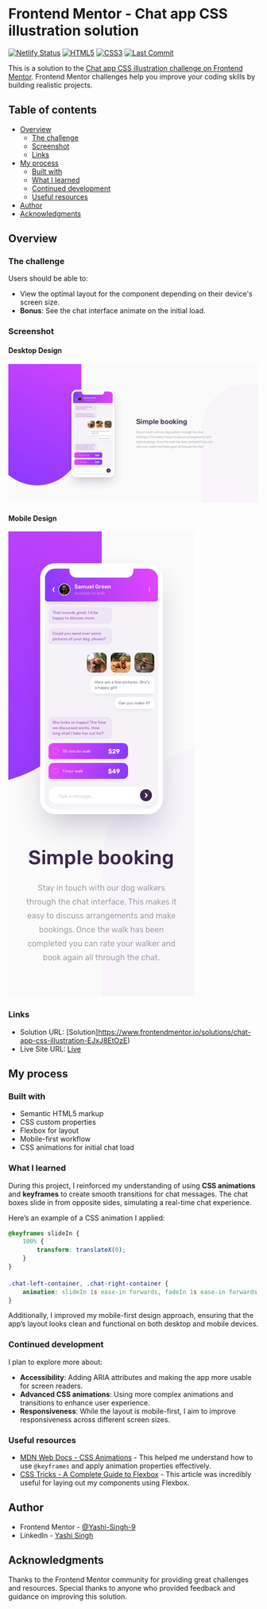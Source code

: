 # Frontend Mentor - Chat app CSS illustration solution

[![Netlify Status](https://api.netlify.com/api/v1/badges/72b56c3b-3d22-400d-afd8-d767a0ea99b4/deploy-status)](https://app.netlify.com/sites/chat-app-css-iluustration/deploys)
[![HTML5](https://img.shields.io/badge/HTML5-%23E34F26.svg?style=for-the-badge&logo=html5&logoColor=white)](https://developer.mozilla.org/en-US/docs/Web/Guide/HTML/HTML5) 
[![CSS3](https://img.shields.io/badge/CSS3-%231572B6.svg?style=for-the-badge&logo=css3&logoColor=white)](https://developer.mozilla.org/en-US/docs/Web/CSS) 
[![Last Commit](https://img.shields.io/gitlab/last-commit/Yashi-Singh-9/chat-app-css-illustration?style=for-the-badge)](https://gitlab.com/Yashi-Singh-9/chat-app-css-illustration/-/commits/main)

This is a solution to the [Chat app CSS illustration challenge on Frontend Mentor](https://www.frontendmentor.io/challenges/chat-app-css-illustration-O5auMkFqY). Frontend Mentor challenges help you improve your coding skills by building realistic projects.

## Table of contents

- [Overview](#overview)
  - [The challenge](#the-challenge)
  - [Screenshot](#screenshot)
  - [Links](#links)
- [My process](#my-process)
  - [Built with](#built-with)
  - [What I learned](#what-i-learned)
  - [Continued development](#continued-development)
  - [Useful resources](#useful-resources)
- [Author](#author)
- [Acknowledgments](#acknowledgments)

## Overview

### The challenge

Users should be able to:

- View the optimal layout for the component depending on their device's screen size.
- **Bonus**: See the chat interface animate on the initial load.

### Screenshot

#### Desktop Design

![Screenshot of my solution](design/desktop-design.jpg)

#### Mobile Design

![Screenshot of my solution](design/mobile-design.jpg)

### Links

- Solution URL: [Solution]https://www.frontendmentor.io/solutions/chat-app-css-illustration-EJxJ8EtOzE)
- Live Site URL: [Live](https://chat-app-css-iluustration.netlify.app)

## My process

### Built with

- Semantic HTML5 markup
- CSS custom properties
- Flexbox for layout
- Mobile-first workflow
- CSS animations for initial chat load

### What I learned

During this project, I reinforced my understanding of using **CSS animations** and **keyframes** to create smooth transitions for chat messages. The chat boxes slide in from opposite sides, simulating a real-time chat experience. 

Here’s an example of a CSS animation I applied:

```css
@keyframes slideIn {
    100% {
        transform: translateX(0);
    }
}

.chat-left-container, .chat-right-container {
    animation: slideIn 1s ease-in forwards, fadeIn 1s ease-in forwards;
}
```

Additionally, I improved my mobile-first design approach, ensuring that the app’s layout looks clean and functional on both desktop and mobile devices.

### Continued development

I plan to explore more about:

- **Accessibility**: Adding ARIA attributes and making the app more usable for screen readers.
- **Advanced CSS animations**: Using more complex animations and transitions to enhance user experience.
- **Responsiveness**: While the layout is mobile-first, I aim to improve responsiveness across different screen sizes.

### Useful resources

- [MDN Web Docs - CSS Animations](https://developer.mozilla.org/en-US/docs/Web/CSS/CSS_Animations) - This helped me understand how to use `@keyframes` and apply animation properties effectively.
- [CSS Tricks - A Complete Guide to Flexbox](https://css-tricks.com/snippets/css/a-guide-to-flexbox/) - This article was incredibly useful for laying out my components using Flexbox.

## Author

- Frontend Mentor - [@Yashi-Singh-9](https://www.frontendmentor.io/profile/Yashi-Singh-9)
- LinkedIn - [Yashi Singh](https://www.linkedin.com/in/yashi-singh-b4143a246)

## Acknowledgments

Thanks to the Frontend Mentor community for providing great challenges and resources. Special thanks to anyone who provided feedback and guidance on improving this solution.
